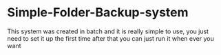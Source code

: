 # Simple-Folder-Backup-system
This system was created in batch and it is really simple to use, you just need to set it up the first time after that you can just run it when ever you want
